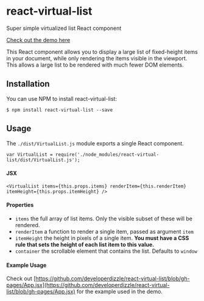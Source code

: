 # react-virtual-list
Super simple virtualized list React component

[Check out the demo here](http://developerdizzle.github.io/react-virtual-list)

This React component allows you to display a large list of fixed-height items in your document, while only rendering the items visible in the viewport.  This allows a large list to be rendered with much fewer DOM elements.

## Installation

You can use NPM to install react-virtual-list:

```console
$ npm install react-virtual-list --save
```

## Usage

The `./dist/VirtualList.js` module exports a single React component.

```
var VirtualList = require('./node_modules/react-virtual-list/dist/VirtualList.js');
```

#### JSX

```
<VirtualList items={this.props.items} renderItem={this.renderItem} itemHeight={this.props.itemHeight} />
```

#### Properties

* `items` the full array of list items.  Only the visible subset of these will be rendered.
* `renderItem` a function to render a single item, passed as argument `item`
* `itemHeight` the height in pixels of a single item.  **You must have a CSS rule that sets the height of each list item to this value.**
* `container` the scrollable element that contains the list.  Defaults to `window`

#### Example Usage

Check out [https://github.com/developerdizzle/react-virtual-list/blob/gh-pages/App.jsx](https://github.com/developerdizzle/react-virtual-list/blob/gh-pages/App.jsx) for the example used in the demo.
